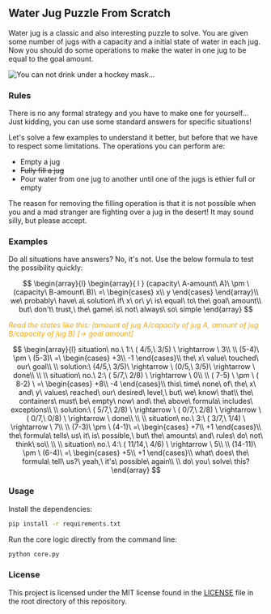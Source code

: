 ## Water Jug Puzzle From Scratch

Water jug is a classic and also interesting puzzle to solve. You are given some number of jugs with a capacity and a initial state of water in each jug. Now you should do some operations to make the water in one jug to be equal to the goal amount.

![You can not drink under a hockey mask...](https://media.giphy.com/media/3oKIPaVO4VEyVnjsuk/giphy.gif)

### Rules

There is no any formal strategy and you have to make one for yourself... Just kidding, you can use some standard answers for specific situations!

Let's solve a few examples to understand it better, but before that we have to respect some limitations. The operations you can perform are:

- Empty a jug
- <s>Fully fill a jug</s>
- Pour water from one jug to another until one of the jugs is ethier full or empty

The reason for removing the filling operation is that it is not possible when you and a mad stranger are fighting over a jug in the desert! It may sound silly, but please accept.

### Examples

Do all situations have answers? No, it's not. Use the below formula to test the possibility quickly:

$$
\begin{array}{l}
\begin{array}{ l }
(capacity\ A-amount\ A)\ \pm \ (capacity\ B-amount\ B)\ =\ \begin{cases}
x\\
y
\end{cases}
\end{array}\\
we\ probably\ have\ a\ solution\ if\ x\ or\ y\ is\ equal\ to\ the\ goal\ amount\\
but\ don't\ trust,\ the\ game\ is\ not\ always\ so\ simple
\end{array}
$$

<span style="color:orange"><i>Read the states like this: (amount of jug A/capacity of jug A, amount of jug B/capacity of jug B) [-> goal amount]</i></span>

$$
\begin{array}{l}
situation\ no.\ 1:\ ( 4/5,\ 3/5) \ \rightarrow \ 3\\
\\
(5-4)\ \pm \ (5-3)\ =\ \begin{cases}
+3\\
-1
\end{cases}\\
the\ x\ value\ touched\ our\ goal\\
\\
solution:\ (4/5,\ 3/5)\ \rightarrow \ (0/5,\ 3/5)\ \rightarrow \ done\\
\\
\\
situation\ no.\ 2:\ ( 5/7,\ 2/8) \ \rightarrow \ 0\\
\\
( 7-5) \ \pm \ ( 8-2) \ =\ \begin{cases}
+8\\
-4
\end{cases}\\
this\ time\ none\ of\ the\ x\ and\ y\ values\ ​​reached\ our\ desired\ level,\ but\ we\ know\ that\\
the\ containers\ must\ be\ empty\ now\ and\ the\ above\ formula\ includes\ exceptions\\
\\
solution:\ ( 5/7,\ 2/8) \ \rightarrow \ ( 0/7,\ 2/8) \ \rightarrow \ ( 0/7,\ 0/8) \ \rightarrow \ done\\
\\
\\
situation\ no.\ 3:\ ( 3/7,\ 1/4) \ \rightarrow \ 7\\
\\
(7-3)\ \pm \ (4-1)\ =\ \begin{cases}
+7\\
+1
\end{cases}\\
the\ formula\ tells\ us\ it\ is\ possible,\ but\ the\ amounts\ and\ rules\ ​​do\ not\ think\ so\\
\\
\\
situation\ no.\ 4:\ ( 11/14,\ 4/6) \ \rightarrow \ 5\\
\\
(14-11)\ \pm \ (6-4)\ =\ \begin{cases}
+5\\
+1
\end{cases}\\
what\ does\ the\ formula\ tell\ us?\ yeah,\ it's\ possible\ again\\
\\
do\ you\ solve\ this?
\end{array}
$$

### Usage

Install the dependencies:

```bash
pip install -r requirements.txt
```

Run the core logic directly from the command line:

```bash
python core.py
```

<!-- Or even better, use the graphical interface:

```bash
python app.py
``` -->

### License

This project is licensed under the MIT license found in the [LICENSE](LICENSE) file in the root directory of this repository.
